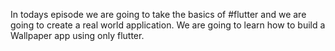 <p>

In todays episode we are going to take the basics of #flutter and we are going to create a real world application. We are going to learn how to build a Wallpaper app using only flutter.
</p>



